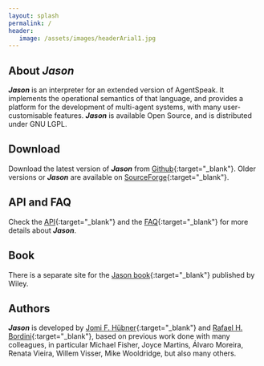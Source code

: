 ```yaml
---
layout: splash
permalink: /
header:
   image: /assets/images/headerArial1.jpg
---
```

## About _**Jason**_

_**Jason**_ is an interpreter for an extended version of AgentSpeak. It implements the operational semantics of that language, and provides a platform for the development of multi-agent systems, with many user-customisable features. _**Jason**_ is available Open Source, and is distributed under GNU LGPL. 


## Download
Download the latest version of _**Jason**_ from [Github](https://github.com/jason-lang/jason/releases){:target="_blank"}. Older versions or _**Jason**_ are available on [SourceForge](https://sourceforge.net/projects/jason){:target="_blank"}.


## API and FAQ
Check the [API](/api/){:target="_blank"} and the [FAQ](/doc/faq){:target="_blank"} for more details about _**Jason**_.


## Book
There is a separate site for the [Jason book](https://jason.sourceforge.net/jBook){:target="_blank"} published by Wiley.


## Authors
_**Jason**_ is developed by [Jomi F. Hübner](https://jomifred.github.io/){:target="_blank"} and [Rafael H. Bordini](https://www.inf.pucrs.br/r.bordini/){:target="_blank"}, based on previous work done with many colleagues, in particular Michael Fisher, Joyce Martins, Álvaro Moreira, Renata Vieira, Willem Visser, Mike Wooldridge, but also many others.
